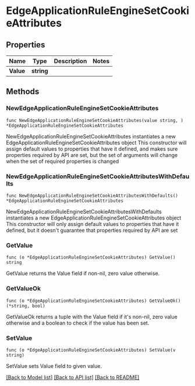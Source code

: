 # EdgeApplicationRuleEngineSetCookieAttributes

## Properties

Name | Type | Description | Notes
------------ | ------------- | ------------- | -------------
**Value** | **string** |  | 

## Methods

### NewEdgeApplicationRuleEngineSetCookieAttributes

`func NewEdgeApplicationRuleEngineSetCookieAttributes(value string, ) *EdgeApplicationRuleEngineSetCookieAttributes`

NewEdgeApplicationRuleEngineSetCookieAttributes instantiates a new EdgeApplicationRuleEngineSetCookieAttributes object
This constructor will assign default values to properties that have it defined,
and makes sure properties required by API are set, but the set of arguments
will change when the set of required properties is changed

### NewEdgeApplicationRuleEngineSetCookieAttributesWithDefaults

`func NewEdgeApplicationRuleEngineSetCookieAttributesWithDefaults() *EdgeApplicationRuleEngineSetCookieAttributes`

NewEdgeApplicationRuleEngineSetCookieAttributesWithDefaults instantiates a new EdgeApplicationRuleEngineSetCookieAttributes object
This constructor will only assign default values to properties that have it defined,
but it doesn't guarantee that properties required by API are set

### GetValue

`func (o *EdgeApplicationRuleEngineSetCookieAttributes) GetValue() string`

GetValue returns the Value field if non-nil, zero value otherwise.

### GetValueOk

`func (o *EdgeApplicationRuleEngineSetCookieAttributes) GetValueOk() (*string, bool)`

GetValueOk returns a tuple with the Value field if it's non-nil, zero value otherwise
and a boolean to check if the value has been set.

### SetValue

`func (o *EdgeApplicationRuleEngineSetCookieAttributes) SetValue(v string)`

SetValue sets Value field to given value.



[[Back to Model list]](../README.md#documentation-for-models) [[Back to API list]](../README.md#documentation-for-api-endpoints) [[Back to README]](../README.md)


